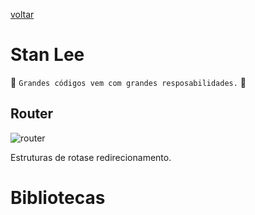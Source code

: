 [voltar](../README.md)

Stan Lee
========
:star2: `Grandes códigos vem com grandes resposabilidades.` :star2:

## Router
![router](https://s.aficionados.com.br/imagens/heimdall-hofund.jpg "router")

Estruturas de rotase redirecionamento.

# Bibliotecas

<!-- ## paths
  ```bash
  ``` -->

<!-- ## router
  ```bash
  ``` -->

<!-- ## start
  ```bash
  ``` -->

<!-- ## stub
  ```bash
  ``` -->

